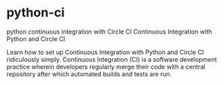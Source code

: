 # python-ci
python continuous integration with Circle CI
Continuous Integration with Python and Circle CI

Learn how to set up Continuous Integration with Python and Circle CI ridiculously simply.
Continuous Integration (CI) is a software development practice wherein developers regularly merge their code with a central repository after which automated builds and tests are run.
